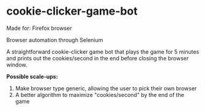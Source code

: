 # cookie-clicker-game-bot

Made for: Firefox browser

Browser automation through Selenium

A straightforward cookie-clicker game bot that plays the game for 5 minutes and prints out the cookies/second in the end before closing the browser window.

**Possible scale-ups:**
1) Make browser type generic, allowing the user to pick their own browser
2) A better algorithm to maximize "cookies/second" by the end of the game
